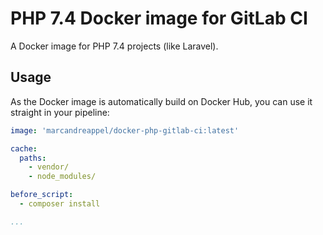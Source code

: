 # PHP 7.4 Docker image for GitLab CI

A Docker image for PHP 7.4 projects (like Laravel).

## Usage

As the Docker image is automatically build on Docker Hub, you can use it straight in your pipeline:

```yaml
image: 'marcandreappel/docker-php-gitlab-ci:latest'

cache:
  paths:
    - vendor/
    - node_modules/

before_script:
  - composer install

...
```
